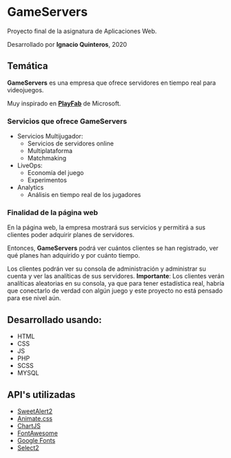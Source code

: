 # GameServers
Proyecto final de la asignatura de Aplicaciones Web.

Desarrollado por **Ignacio Quinteros**, 2020

## Temática

**GameServers** es una empresa que ofrece servidores en tiempo real para videojuegos.

Muy inspirado en [**PlayFab**](https://playfab.com) de Microsoft.

### Servicios que ofrece **GameServers**

- Servicios Multijugador:
  - Servicios de servidores online
  - Multiplataforma
  - Matchmaking
- LiveOps:
  - Economía del juego
  - Experimentos
- Analytics
  - Análisis en tiempo real de los jugadores

### Finalidad de la página web

En la página web, la empresa mostrará sus servicios y permitirá a sus clientes poder adquirir planes de servidores. 

Entonces, **GameServers** podrá ver cuántos clientes se han registrado, ver qué planes han adquirido y por cuánto tiempo.

Los clientes podrán ver su consola de administración y administrar su cuenta y ver las analíticas de sus servidores.
**Importante**: Los clientes verán analíticas aleatorias en su consola, ya que para tener estadística real, habría que conectarlo de verdad con algún juego y este proyecto no está pensado para ese nivel aún.

## Desarrollado usando:
- HTML
- CSS
- JS
- PHP
- SCSS
- MYSQL

## API's utilizadas

- [SweetAlert2](https://sweetalert2.github.io)
- [Animate.css](https://animate.style)
- [ChartJS](https://www.chartjs.org)
- [FontAwesome](https://fontawesome.com)
- [Google Fonts](https://fonts.google.com)
- [Select2](https://select2.org)
